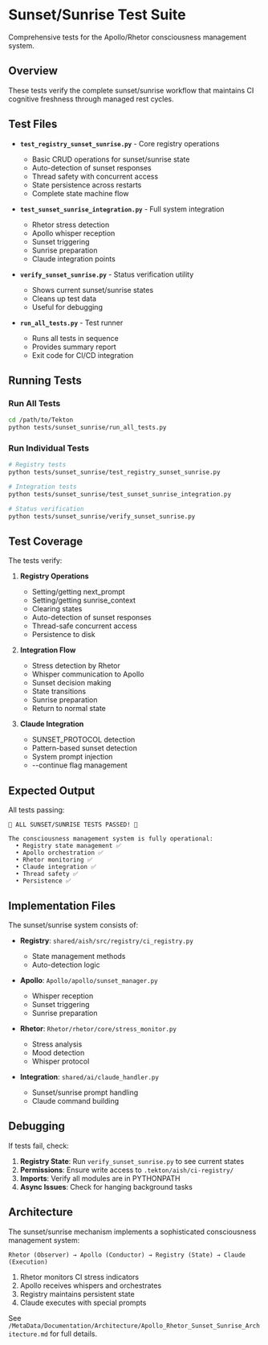 # Sunset/Sunrise Test Suite

Comprehensive tests for the Apollo/Rhetor consciousness management system.

## Overview

These tests verify the complete sunset/sunrise workflow that maintains CI cognitive freshness through managed rest cycles.

## Test Files

- **`test_registry_sunset_sunrise.py`** - Core registry operations
  - Basic CRUD operations for sunset/sunrise state
  - Auto-detection of sunset responses
  - Thread safety with concurrent access
  - State persistence across restarts
  - Complete state machine flow

- **`test_sunset_sunrise_integration.py`** - Full system integration
  - Rhetor stress detection
  - Apollo whisper reception
  - Sunset triggering
  - Sunrise preparation
  - Claude integration points

- **`verify_sunset_sunrise.py`** - Status verification utility
  - Shows current sunset/sunrise states
  - Cleans up test data
  - Useful for debugging

- **`run_all_tests.py`** - Test runner
  - Runs all tests in sequence
  - Provides summary report
  - Exit code for CI/CD integration

## Running Tests

### Run All Tests
```bash
cd /path/to/Tekton
python tests/sunset_sunrise/run_all_tests.py
```

### Run Individual Tests
```bash
# Registry tests
python tests/sunset_sunrise/test_registry_sunset_sunrise.py

# Integration tests
python tests/sunset_sunrise/test_sunset_sunrise_integration.py

# Status verification
python tests/sunset_sunrise/verify_sunset_sunrise.py
```

## Test Coverage

The tests verify:

1. **Registry Operations**
   - Setting/getting next_prompt
   - Setting/getting sunrise_context
   - Clearing states
   - Auto-detection of sunset responses
   - Thread-safe concurrent access
   - Persistence to disk

2. **Integration Flow**
   - Stress detection by Rhetor
   - Whisper communication to Apollo
   - Sunset decision making
   - State transitions
   - Sunrise preparation
   - Return to normal state

3. **Claude Integration**
   - SUNSET_PROTOCOL detection
   - Pattern-based sunset detection
   - System prompt injection
   - --continue flag management

## Expected Output

All tests passing:
```
🎉 ALL SUNSET/SUNRISE TESTS PASSED! 🎉

The consciousness management system is fully operational:
  • Registry state management ✅
  • Apollo orchestration ✅
  • Rhetor monitoring ✅
  • Claude integration ✅
  • Thread safety ✅
  • Persistence ✅
```

## Implementation Files

The sunset/sunrise system consists of:

- **Registry**: `shared/aish/src/registry/ci_registry.py`
  - State management methods
  - Auto-detection logic

- **Apollo**: `Apollo/apollo/sunset_manager.py`
  - Whisper reception
  - Sunset triggering
  - Sunrise preparation

- **Rhetor**: `Rhetor/rhetor/core/stress_monitor.py`
  - Stress analysis
  - Mood detection
  - Whisper protocol

- **Integration**: `shared/ai/claude_handler.py`
  - Sunset/sunrise prompt handling
  - Claude command building

## Debugging

If tests fail, check:

1. **Registry State**: Run `verify_sunset_sunrise.py` to see current states
2. **Permissions**: Ensure write access to `.tekton/aish/ci-registry/`
3. **Imports**: Verify all modules are in PYTHONPATH
4. **Async Issues**: Check for hanging background tasks

## Architecture

The sunset/sunrise mechanism implements a sophisticated consciousness management system:

```
Rhetor (Observer) → Apollo (Conductor) → Registry (State) → Claude (Execution)
```

1. Rhetor monitors CI stress indicators
2. Apollo receives whispers and orchestrates
3. Registry maintains persistent state
4. Claude executes with special prompts

See `/MetaData/Documentation/Architecture/Apollo_Rhetor_Sunset_Sunrise_Architecture.md` for full details.